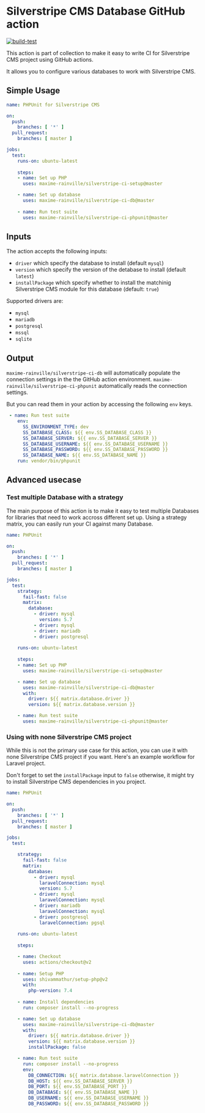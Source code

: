 # Silverstripe CMS Database GitHub action

[![build-test](https://github.com/maxime-rainville/silverstripe-ci-db/actions/workflows/workflow.yml/badge.svg)](https://github.com/maxime-rainville/silverstripe-ci-db/actions/workflows/workflow.yml)

This action is part of collection to make it easy to write CI for Silverstripe CMS project using GitHub actions.

It allows you to configure various databases to work with Silverstripe CMS.

## Simple Usage

```yml
name: PHPUnit for Silverstripe CMS

on:
  push:
    branches: [ '*' ]
  pull_request:
    branches: [ master ]

jobs:
  test:
    runs-on: ubuntu-latest
    
    steps:
    - name: Set up PHP
      uses: maxime-rainville/silverstripe-ci-setup@master

    - name: Set up database
      uses: maxime-rainville/silverstripe-ci-db@master
      
    - name: Run test suite
      uses: maxime-rainville/silverstripe-ci-phpunit@master
```

## Inputs

The action accepts the following inputs:
- `driver` which specify the database to install (default `mysql`)
- `version` which specify the version of the detabase to install (default `latest`)
- `installPackage` which specify whether to install the matchinig Silverstripe CMS module for this database (default: `true`)

Supported drivers are:
- `mysql`
- `mariadb`
- `postgresql`
- `mssql`
- `sqlite`

## Output

`maxime-rainville/silverstripe-ci-db` will automatically populate the connection settings in the the GitHub action environment. `maxime-rainville/silverstripe-ci-phpunit` automatically reads the connection settings.

But you can read them in your action by accessing the following `env` keys.
```yml
 - name: Run test suite
    env:
      SS_ENVIRONMENT_TYPE: dev
      SS_DATABASE_CLASS: ${{ env.SS_DATABASE_CLASS }}
      SS_DATABASE_SERVER: ${{ env.SS_DATABASE_SERVER }}
      SS_DATABASE_USERNAME: ${{ env.SS_DATABASE_USERNAME }}
      SS_DATABASE_PASSWORD: ${{ env.SS_DATABASE_PASSWORD }}
      SS_DATABASE_NAME: ${{ env.SS_DATABASE_NAME }}
    run: vendor/bin/phpunit
```

## Advanced usecase


### Test multiple Database with a strategy

The main purpose of this action is to make it easy to test multiple Databases for libraries that need to work accross different set up. Using a strategy matrix, you can easily run your CI against many Database.

```yml
name: PHPUnit

on:
  push:
    branches: [ '*' ]
  pull_request:
    branches: [ master ]

jobs:
  test:
    strategy:
      fail-fast: false
      matrix:
        database:
          - driver: mysql
            version: 5.7
          - driver: mysql
          - driver: mariadb
          - driver: postgresql
    
    runs-on: ubuntu-latest
    
    steps:
    - name: Set up PHP
      uses: maxime-rainville/silverstripe-ci-setup@master

    - name: Set up database
      uses: maxime-rainville/silverstripe-ci-db@master
      with:
        driver: ${{ matrix.database.driver }}
        version: ${{ matrix.database.version }}

    - name: Run test suite
      uses: maxime-rainville/silverstripe-ci-phpunit@master
```

### Using with none Silverstripe CMS project

While this is not the primary use case for this action, you can use it with none Silverstripe CMS project if you want. Here's an example workflow for Laravel project.

Don't forget to set the `installPackage` input to `false` otherwise, it might try to install Silverstripe CMS dependencies in you project.

```yml
name: PHPUnit

on:
  push:
    branches: [ '*' ]
  pull_request:
    branches: [ master ]

jobs:
  test:

    strategy:
      fail-fast: false
      matrix:
        database:
          - driver: mysql
            laravelConnection: mysql
            version: 5.7
          - driver: mysql
            laravelConnection: mysql
          - driver: mariadb
            laravelConnection: mysql
          - driver: postgresql
            laravelConnection: pgsql
    
    runs-on: ubuntu-latest
    
    steps:

    - name: Checkout
      uses: actions/checkout@v2
    
    - name: Setup PHP
      uses: shivammathur/setup-php@v2
      with:
        php-version: 7.4
        
    - name: Install dependencies
      run: composer install --no-progress

    - name: Set up database
      uses: maxime-rainville/silverstripe-ci-db@master
      with:
        driver: ${{ matrix.database.driver }}
        version: ${{ matrix.database.version }}
        installPackage: false

    - name: Run test suite
      run: composer install --no-progress
      env:
        DB_CONNECTION: ${{ matrix.database.laravelConnection }}
        DB_HOST: ${{ env.SS_DATABASE_SERVER }}
        DB_PORT: ${{ env.SS_DATABASE_PORT }}
        DB_DATABASE: ${{ env.SS_DATABASE_NAME }}
        DB_USERNAME: ${{ env.SS_DATABASE_USERNAME }}
        DB_PASSWORD: ${{ env.SS_DATABASE_PASSWORD }}
```

